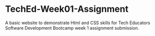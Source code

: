 # TechEd-Week01-Assignment
A basic website to demonstrate Html and CSS skills for Tech Educators Software Development Bootcamp week 1 assignment submission.
